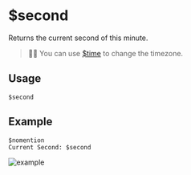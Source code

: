 # $second
Returns the current second of this minute.
> 🧙‍♂️ You can use [$time](./time.md) to change the timezone.

## Usage
```
$second
```

## Example
```
$nomention
Current Second: $second
```

![example](https://user-images.githubusercontent.com/69215413/122828969-58c23180-d2b4-11eb-8b83-b20f6969fa6f.png)

